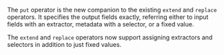 The `put` operator is the new companion to the existing `extend` and `replace`
operators. It specifies the output fields exactly, referring either to input
fields with an extractor, metadata with a selector, or a fixed value.

The `extend` and `replace` operators now support assigning extractors and
selectors in addition to just fixed values.

